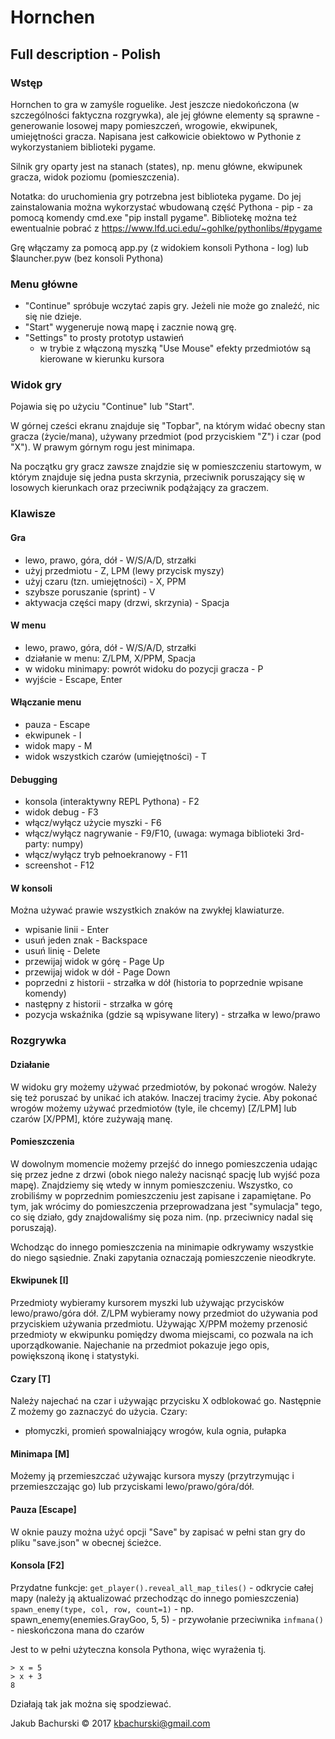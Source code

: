 # Hornchen

## Full description - Polish

### Wstęp

Hornchen to gra w zamyśle roguelike. Jest jeszcze niedokończona (w szczególności faktyczna rozgrywka),
ale jej główne elementy są sprawne - generowanie losowej mapy pomieszczeń, wrogowie, ekwipunek, umiejętności gracza.
Napisana jest całkowicie obiektowo w Pythonie z wykorzystaniem biblioteki pygame.

Silnik gry oparty jest na stanach (states), np. menu główne, ekwipunek gracza, widok poziomu (pomieszczenia).

Notatka: do uruchomienia gry potrzebna jest biblioteka pygame. Do jej zainstalowania można wykorzystać
         wbudowaną część Pythona - pip - za pomocą komendy cmd.exe "pip install pygame". Bibliotekę można
         też ewentualnie pobrać z https://www.lfd.uci.edu/~gohlke/pythonlibs/#pygame 

Grę włączamy za pomocą app.py (z widokiem konsoli Pythona - log) lub $launcher.pyw (bez konsoli Pythona)

### Menu główne

- "Continue" spróbuje wczytać zapis gry. Jeżeli nie może go znaleźć, nic się nie dzieje.
- "Start" wygeneruje nową mapę i zacznie nową grę.
- "Settings" to prosty prototyp ustawień 
  - w trybie z włączoną myszką "Use Mouse" efekty przedmiotów są kierowane w kierunku kursora

### Widok gry

Pojawia się po użyciu "Continue" lub "Start".

W górnej cześci ekranu znajduje się "Topbar", na którym widać obecny stan gracza (życie/mana),
używany przedmiot (pod przyciskiem "Z") i czar (pod "X"). W prawym górnym rogu jest minimapa.

Na początku gry gracz zawsze znajdzie się w pomieszczeniu startowym, w którym znajduje się
jedna pusta skrzynia, przeciwnik poruszający się w losowych kierunkach oraz przeciwnik
podążający za graczem.

### Klawisze

#### Gra

- lewo, prawo, góra, dół - W/S/A/D, strzałki
- użyj przedmiotu - Z, LPM (lewy przycisk myszy)
- użyj czaru (tzn. umiejętności) - X, PPM
- szybsze poruszanie (sprint) - V
- aktywacja części mapy (drzwi, skrzynia) - Spacja

#### W menu

- lewo, prawo, góra, dół - W/S/A/D, strzałki
- działanie w menu: Z/LPM, X/PPM, Spacja
- w widoku minimapy: powrót widoku do pozycji gracza - P
- wyjście - Escape, Enter

#### Włączanie menu

- pauza - Escape
- ekwipunek - I
- widok mapy - M
- widok wszystkich czarów (umiejętności) - T

#### Debugging

- konsola (interaktywny REPL Pythona) - F2
- widok debug - F3
- włącz/wyłącz użycie myszki - F6
- włącz/wyłącz nagrywanie - F9/F10, (uwaga: wymaga biblioteki 3rd-party: numpy)
- włącz/wyłącz tryb pełnoekranowy - F11
- screenshot - F12

#### W konsoli

Można używać prawie wszystkich znaków na zwykłej klawiaturze.
- wpisanie linii - Enter
- usuń jeden znak - Backspace
- usuń linię - Delete
- przewijaj widok w górę - Page Up
- przewijaj widok w dół - Page Down
- poprzedni z historii - strzałka w dół (historia to poprzednie wpisane komendy)
- następny z historii - strzałka w górę
- pozycja wskaźnika (gdzie są wpisywane litery) - strzałka w lewo/prawo


### Rozgrywka

#### Działanie
W widoku gry możemy używać przedmiotów, by pokonać wrogów. Należy się też poruszać by unikać ich ataków.
Inaczej tracimy życie. Aby pokonać wrogów możemy używać przedmiotów (tyle, ile chcemy) [Z/LPM] lub czarów [X/PPM],
które zużywają manę.

#### Pomieszczenia
W dowolnym momencie możemy przejść do innego pomieszczenia udając się przez jedne z drzwi
(obok niego należy nacisnąć spację lub wyjść poza mapę). Znajdziemy się wtedy w innym pomieszczeniu.
Wszystko, co zrobiliśmy w poprzednim pomieszczeniu jest zapisane i zapamiętane. Po tym, jak wrócimy
do pomieszczenia przeprowadzana jest "symulacja" tego, co się działo, gdy znajdowaliśmy się poza nim.
(np. przeciwnicy nadal się poruszają).

Wchodząc do innego pomieszczenia na minimapie odkrywamy wszystkie do niego sąsiednie. Znaki zapytania
oznaczają pomieszczenie nieodkryte.

#### Ekwipunek [I]
Przedmioty wybieramy kursorem myszki lub używając przycisków lewo/prawo/góra dół. Z/LPM wybieramy nowy
przedmiot do używania pod przyciskiem używania przedmiotu. Używając X/PPM możemy przenosić przedmioty
w ekwipunku pomiędzy dwoma miejscami, co pozwala na ich uporządkowanie. Najechanie na przedmiot
pokazuje jego opis, powiększoną ikonę i statystyki.

#### Czary [T]
Należy najechać na czar i używając przycisku X odblokować go. Następnie Z możemy go zaznaczyć do użycia.
Czary:

- płomyczki, promień spowalniający wrogów, kula ognia, pułapka

#### Minimapa [M]

Możemy ją przemieszczać używając kursora myszy (przytrzymując i przemieszczając go) lub przyciskami
lewo/prawo/góra/dół.

#### Pauza [Escape]
W oknie pauzy można użyć opcji "Save" by zapisać w pełni stan gry do pliku "save.json" w obecnej ścieżce. 

#### Konsola [F2]
Przydatne funkcje:
`get_player().reveal_all_map_tiles()` - odkrycie całej mapy (należy ją aktualizować przechodząc do innego pomieszczenia)
`spawn_enemy(type, col, row, count=1)` - np. spawn_enemy(enemies.GrayGoo, 5, 5) - przywołanie przeciwnika
`infmana()` - nieskończona mana do czarów

Jest to w pełni użyteczna konsola Pythona, więc wyrażenia tj.
```
> x = 5
> x + 3
8
```
Działają tak jak można się spodziewać.




Jakub Bachurski © 2017 kbachurski@gmail.com
